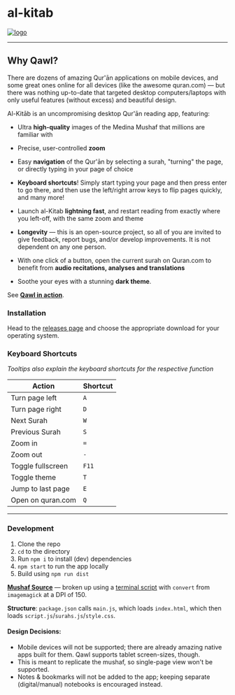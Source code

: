 # al-kitab

[![logo](https://i.imgur.com/ZABEsxq.png)](https://qawl.navedislam.com)

--------

## Why Qawl?

There are dozens of amazing Qur'ān applications on mobile devices, and some great ones online for all devices (like the awesome quran.com) — but there was nothing up-to-date that targeted desktop computers/laptops with only useful features (without excess) and beautiful design. 

Al-Kitāb is an uncompromising desktop Qur'ān reading app, featuring:

* Ultra **high-quality** images of the Medina Mushaf that millions are familiar with

* Precise, user-controlled **zoom**

* Easy **navigation** of the Qur'ān by selecting a surah, "turning" the page, or directly typing in your page of choice

* **Keyboard shortcuts**! Simply start typing your page and then press enter to go there, and then use the left/right arrow keys to flip pages quickly, and many more!

* Launch al-Kitab **lightning fast**, and restart reading from exactly where you left-off, with the same zoom and theme

* **Longevity** — this is an open-source project, so all of you are invited to give feedback, report bugs, and/or develop improvements. It is not dependent on any one person.

* With one click of a button, open the current surah on Quran.com to benefit from **audio recitations, analyses and translations**

* Soothe your eyes with a stunning **dark theme**.

See [**Qawl in action**](http://www.youtube.com/watch?v=EWtOurhTzqo "").


### Installation
Head to the [releases page](https://qawl.navedislam.com/#section3) and choose the appropriate download for your operating system. 


### Keyboard Shortcuts
*Tooltips also explain the keyboard shortcuts for the respective function*

| Action            | Shortcut |
|-------------------|----------|
| Turn page left    | `A`      |
| Turn page right   | `D`      |
| Next Surah        | `W`      |
| Previous Surah    | `S`      |
| Zoom in           | `=`      |
| Zoom out          | `-`      |
| Toggle fullscreen | `F11`    |
| Toggle theme      | `T`      |
| Jump to last page | `E`      |
| Open on quran.com | `Q`      |

-----

### Development
1. Clone the repo
2. `cd` to the directory 
3. Run `npm i` to install (dev) dependencies
4. `npm start` to run the app locally
5. Build using `npm run dist`

**[Mushaf Source](https://archive.org/details/ar_Mushaf_AlMadinah_new_TruePDF)** — broken up using a [terminal script](https://gist.github.com/mr-islam/67de74c60adb9d10057d9b83d19b5563) with `convert` from `imagemagick` at a DPI of 150. 

**Structure**: `package.json` calls `main.js`, which loads `index.html`, which then loads `script.js`/`surahs.js`/`style.css`.

#### Design Decisions:

- Mobile devices will not be supported; there are already amazing native apps built for them. Qawl supports tablet screen-sizes, though.
- This is meant to replicate the mushaf, so single-page view won't be supported. 
- Notes & bookmarks will not be added to the app; keeping separate (digital/manual) notebooks is encouraged instead.
  
